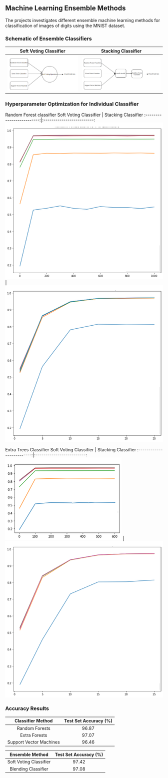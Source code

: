 ## Machine Learning Ensemble Methods

The projects investigates different ensemble machine learning methods for classification of images of digits using the MNIST dataset.

### Schematic of Ensemble Classifiers

Soft Voting Classifier           |  Stacking Classifier
:-------------------------:|:-------------------------:
![](images/soft_voting.png)  |  ![](images/stacking.png)

### Hyperparameter Optimization for Individual Classifier

Random Forest classifier
Soft Voting Classifier           |  Stacking Classifier
:-------------------------:|:-------------------------:
![](images/rf_Score_Estimators.png)  |  ![](images/rf_Score_MaxDepth.png)

Extra Trees Classifier
Soft Voting Classifier           |  Stacking Classifier
:-------------------------:|:-------------------------:
![](images/et_Score_Estimators.png)  |  ![](images/et_Score_MaxDepth.png)


### Accuracy Results 

	
|    Classifier Method    | Test Set Accuracy (%) |    
|:-----------------------:|:---------------------:|   
|      Random Forests     |         96.87         |    
|      Extra Forests      |         97.07         |    
| Support Vector Machines |         96.46         |


|     Ensemble Method    | Test Set Accuracy (%) |
|:----------------------:|:---------------------:|
| Soft Voting Classifier |         97.42         |
|   Blending Classifier  |         97.08         |
